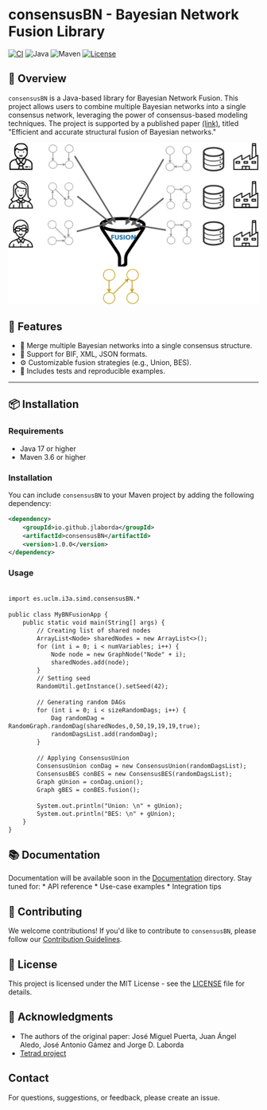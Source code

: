 # consensusBN - Bayesian Network Fusion Library

[![CI](https://github.com/UCLM-SIMD/consensusBN/actions/workflows/ci.yml/badge.svg)](https://github.com/UCLM-SIMD/consensusBN/actions/workflows/ci.yml)
![Java](https://img.shields.io/badge/Java-8%2B-blue)
![Maven](https://img.shields.io/badge/Maven-3.6%2B-orange)
[![License](https://img.shields.io/badge/license-MIT-green)](LICENSE)

## 🧠 Overview

`consensusBN` is a Java-based library for Bayesian Network Fusion. This project allows users to combine multiple Bayesian networks into a single consensus network, leveraging the power of consensus-based modeling techniques. The project is supported by a published paper [(link)](https://www.sciencedirect.com/science/article/abs/pii/S156625352030364X), titled "Efficient and accurate structural fusion of Bayesian networks."

![Bayesian Network Fusion](assets/bn_fusion.jpg)

## 🚀 Features

- 🔀 Merge multiple Bayesian networks into a single consensus structure.
- 📄 Support for BIF, XML, JSON formats.
- ⚙️ Customizable fusion strategies (e.g., Union, BES).
- 🧪 Includes tests and reproducible examples.

---

## 📦 Installation

### Requirements

- Java 17 or higher
- Maven 3.6 or higher

### Installation
You can include `consensusBN` to your Maven project by adding the following dependency:
```xml
<dependency>
    <groupId>io.github.jlaborda</groupId>
    <artifactId>consensusBN</artifactId>
    <version>1.0.0</version>
</dependency>
```

### Usage
```

import es.uclm.i3a.simd.consensusBN.*

public class MyBNFusionApp {
    public static void main(String[] args) {
        // Creating list of shared nodes
        ArrayList<Node> sharedNodes = new ArrayList<>();
        for (int i = 0; i < numVariables; i++) {
            Node node = new GraphNode("Node" + i);
            sharedNodes.add(node);
        }
        // Setting seed
        RandomUtil.getInstance().setSeed(42);

        // Generating random DAGs
        for (int i = 0; i < sizeRandomDags; i++) {
            Dag randomDag = RandomGraph.randomDag(sharedNodes,0,50,19,19,19,true);
            randomDagsList.add(randomDag);
        }
        
        // Applying ConsensusUnion
        ConsensusUnion conDag = new ConsensusUnion(randomDagsList);
        ConsensusBES conBES = new ConsensusBES(randomDagsList);
        Graph gUnion = conDag.union();
        Graph gBES = conBES.fusion();

        System.out.println("Union: \n" + gUnion);
        System.out.println("BES: \n" + gUnion);
    }
}
```

## 📚  Documentation

Documentation will be available soon in the [Documentation](docs/) directory.
Stay tuned for:
    * API reference
    * Use-case examples
    * Integration tips

## 🤝 Contributing

We welcome contributions! If you'd like to contribute to `consensusBN`, please follow our [Contribution Guidelines](CONTRIBUTING.md).

## 📝 License

This project is licensed under the MIT License - see the [LICENSE](LICENSE) file for details.

## 🙌 Acknowledgments

- The authors of the original paper: José Miguel Puerta, Juan Ángel Aledo, José Antonio Gámez and Jorge D. Laborda
- [Tetrad project](www.phil.cmu.edu/tetrad)  

## Contact

For questions, suggestions, or feedback, please create an issue.

